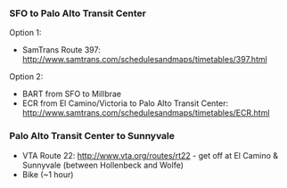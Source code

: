 ### SFO to Palo Alto Transit Center

Option 1:

* SamTrans Route 397: http://www.samtrans.com/schedulesandmaps/timetables/397.html

Option 2:

* BART from SFO to Millbrae
* ECR from El Camino/Victoria to Palo Alto Transit Center: http://www.samtrans.com/schedulesandmaps/timetables/ECR.html


### Palo Alto Transit Center to Sunnyvale

* VTA Route 22: http://www.vta.org/routes/rt22 - get off at El Camino & Sunnyvale (between Hollenbeck and Wolfe)
* Bike (~1 hour)
